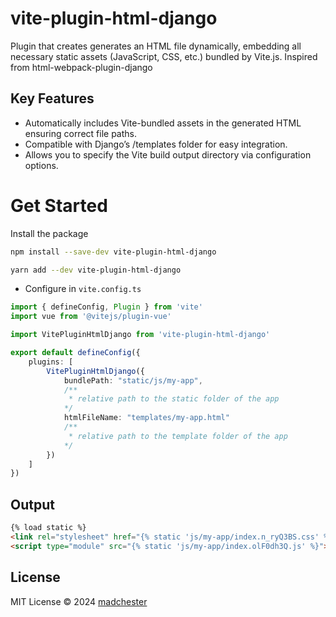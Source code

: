# vite-plugin-html-django

Plugin that creates generates an HTML file dynamically, embedding all necessary static assets (JavaScript, CSS, etc.) bundled by Vite.js. Inspired from html-webpack-plugin-django

## Key Features

- Automatically includes Vite-bundled assets in the generated HTML ensuring correct file paths.
- Compatible with Django’s /templates folder for easy integration.
- Allows you to specify the Vite build output directory via configuration options.

# Get Started

Install the package

```bash
npm install --save-dev vite-plugin-html-django
```
```bash
yarn add --dev vite-plugin-html-django
```

- Configure in `vite.config.ts`

```ts
import { defineConfig, Plugin } from 'vite'
import vue from '@vitejs/plugin-vue'

import VitePluginHtmlDjango from 'vite-plugin-html-django'

export default defineConfig({
    plugins: [
        VitePluginHtmlDjango({
            bundlePath: "static/js/my-app",
            /**
             * relative path to the static folder of the app
            */
            htmlFileName: "templates/my-app.html"
            /**
             * relative path to the template folder of the app
            */
        })
    ]
})
```

## Output

```html
{% load static %}
<link rel="stylesheet" href="{% static 'js/my-app/index.n_ryQ3BS.css' %}">
<script type="module" src="{% static 'js/my-app/index.olF0dh3Q.js' %}"></script>
```

## License
MIT License © 2024 [madchester](https://github.com/madchester)